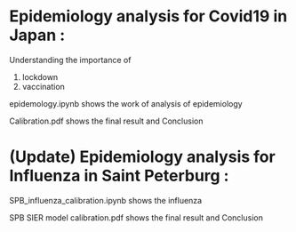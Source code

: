 # Epidemiology analysis for Covid19 in Japan : 

Understanding the importance of 
1) lockdown
2) vaccination

epidemology.ipynb shows the work of analysis of epidemiology

Calibration.pdf shows the final result and Conclusion


# (Update) Epidemiology analysis for Influenza in Saint Peterburg :

SPB_influenza_calibration.ipynb shows the influenza 

SPB SIER model calibration.pdf shows the final result and Conclusion
